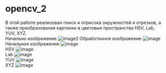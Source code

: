 # opencv_2
В этой работе реализован поиск и отрисока окружностей и отрезков, а также преобразования картинки в цветовые пространства HSV, Lab, YUV, XYZ.<br />
Начально изображение 
![image2](https://github.com/cuber201/opencv_2/assets/72391128/3197d96d-eb04-4fd3-aeb9-0910fb45c5e1)
Обработанное изображение 
![image](https://github.com/cuber201/opencv_2/assets/72391128/9aa411db-0af2-4d16-8843-71425eb5557c)
Начальное изображения
![image](https://github.com/cuber201/opencv_2/assets/72391128/1980f698-ffc5-4d43-8b81-2bd333265fb1)<br />
HSV
![image](https://github.com/cuber201/opencv_2/assets/72391128/ca10c71a-7a81-4f05-82d8-185c71198cd1)<br />
Lab
![image](https://github.com/cuber201/opencv_2/assets/72391128/c68ffbc1-02e8-44fe-901a-37faecde6477)<br />
YUV
![image](https://github.com/cuber201/opencv_2/assets/72391128/6845afe0-78c9-43b7-9e96-808764f0561f)<br />
XYZ
![image](https://github.com/cuber201/opencv_2/assets/72391128/55d0cfc3-6fbe-4c97-92f5-f230dd01c45d)





